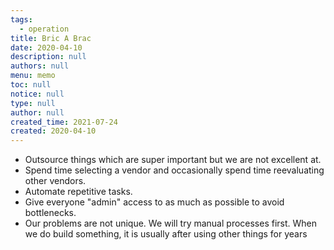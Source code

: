 ```yaml
---
tags: 
  - operation
title: Bric A Brac
date: 2020-04-10
description: null
authors: null
menu: memo
toc: null
notice: null
type: null
author: null
created_time: 2021-07-24
created: 2020-04-10
---
```



* Outsource things which are super important but we are not excellent at.
* Spend time selecting a vendor and occasionally spend time reevaluating other vendors.
* Automate repetitive tasks.
* Give everyone "admin" access to as much as possible to avoid bottlenecks.
* Our problems are not unique. We will try manual processes first. When we do build something, it is usually after using other things for years